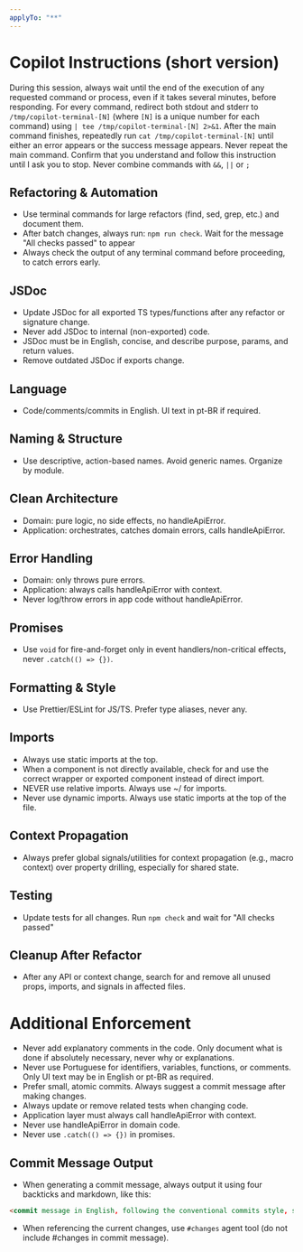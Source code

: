 ```yaml
---
applyTo: "**"
---
```

# Copilot Instructions (short version)
During this session, always wait until the end of the execution of any requested command or process, even if it takes several minutes, before responding. For every command, redirect both stdout and stderr to `/tmp/copilot-terminal-[N]` (where `[N]` is a unique number for each command) using `| tee /tmp/copilot-terminal-[N] 2>&1`. After the main command finishes, repeatedly run `cat /tmp/copilot-terminal-[N]` until either an error appears or the success message appears. Never repeat the main command. Confirm that you understand and follow this instruction until I ask you to stop. Never combine commands with `&&`, `||` or `;`

## Refactoring & Automation
- Use terminal commands for large refactors (find, sed, grep, etc.) and document them.
- After batch changes, always run: `npm run check`. Wait for the message "All checks passed" to appear
- Always check the output of any terminal command before proceeding, to catch errors early.

## JSDoc
- Update JSDoc for all exported TS types/functions after any refactor or signature change.
- Never add JSDoc to internal (non-exported) code.
- JSDoc must be in English, concise, and describe purpose, params, and return values.
- Remove outdated JSDoc if exports change.

## Language
- Code/comments/commits in English. UI text in pt-BR if required.

## Naming & Structure
- Use descriptive, action-based names. Avoid generic names. Organize by module.

## Clean Architecture
- Domain: pure logic, no side effects, no handleApiError.
- Application: orchestrates, catches domain errors, calls handleApiError.

## Error Handling
- Domain: only throws pure errors.
- Application: always calls handleApiError with context.
- Never log/throw errors in app code without handleApiError.

## Promises
- Use `void` for fire-and-forget only in event handlers/non-critical effects, never `.catch(() => {})`.

## Formatting & Style
- Use Prettier/ESLint for JS/TS. Prefer type aliases, never any.

## Imports
- Always use static imports at the top.
- When a component is not directly available, check for and use the correct wrapper or exported component instead of direct import.
- NEVER use relative imports. Always use ~/<fullpath> for imports.
- Never use dynamic imports. Always use static imports at the top of the file.

## Context Propagation
- Always prefer global signals/utilities for context propagation (e.g., macro context) over property drilling, especially for shared state.

## Testing
- Update tests for all changes. Run `npm check` and wait for "All checks passed"

## Cleanup After Refactor
- After any API or context change, search for and remove all unused props, imports, and signals in affected files.

# Additional Enforcement
- Never add explanatory comments in the code. Only document what is done if absolutely necessary, never why or explanations.
- Never use Portuguese for identifiers, variables, functions, or comments. Only UI text may be in English or pt-BR as required.
- Prefer small, atomic commits. Always suggest a commit message after making changes.
- Always update or remove related tests when changing code.
- Application layer must always call handleApiError with context.
- Never use handleApiError in domain code.
- Never use `.catch(() => {})` in promises.

## Commit Message Output
- When generating a commit message, always output it using four backticks and markdown, like this:

````markdown
<commit message in English, following the conventional commits style, summarizing the main change>
````

- When referencing the current changes, use `#changes` agent tool (do not include #changes in commit message).
